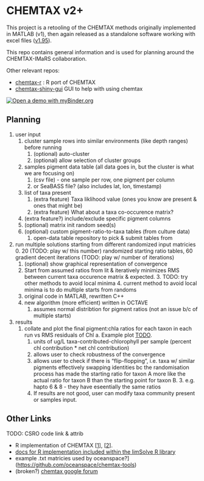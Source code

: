 # CHEMTAX v2+

This project is a retooling of the CHEMTAX methods originally implemented in MATLAB (v1), then again released as a standalone software working with excel files ([v1.95](https://data.aad.gov.au/metadata/records/CHEMTAX)).

This repo contains general information and is used for planning around the CHEMTAX-IMaRS collaboration.

Other relevant repos:
* [chemtax-r](https://github.com/USF-IMARS/rCHEMTAX) : R port of CHEMTAX
* [chemtax-shiny-gui](https://github.com/USF-IMARS/chemtax-shiny-gui) GUI to help with using chemtax

[![Open a demo with myBinder.org](https://mybinder.org/badge_logo.svg)](https://mybinder.org/v2/gh/USF-IMARS/chemtax/HEAD)

## Planning
1. user input
    1. cluster sample rows into similar environments (like depth ranges) before running 
        1. (optional) auto-cluster
        2. (optional) allow selection of cluster groups 
    2. samples pigment data table (all data goes in, but the cluster is what we are focusing on)
        1. (csv file) - one sample per row, one pigment per column 
        2. or SeaBASS file? (also includes lat, lon, timestamp)
    3. list of taxa present
        1. (extra feature) Taxa liklihood value (ones you know are present & ones that might be) 
        2. (extra feature) What about a taxa co-occurence matrix?
    4. (extra feature?) include/exclude specific pigment columns
    5. (optional) matrix init random seed(s)
    6. (optional) custom pigment-ratio-to-taxa tables (from culture data) 
        1. open-data table repository to pick & submit tables from
3. run multiple solutions starting from different randomized input matricies
    0. 20 (TODO: play w/ this number) randomized starting ratio tables, 60 gradient decent iterations (TODO: play w/ number of iterations) 
    1. (optional) show graphical representation of convergence
    2. Start from assumed ratios from lit & iteratively minimizes RMS between current taxa occurence matrix & expected.
        3. TODO: try other methods to avoid local minima 
        4. current method to avoid local minima is to do multiple starts from randoms
    3. original code in MATLAB, rewritten C++
    4. new algorithm (more efficient) written in OCTAVE
        1. assumes normal distribtion for pigment ratios (not an issue b/c of multiple starts) 
4. results
    1. collate and plot the final pigment:chla ratios for each taxon in each run vs RMS residuals of Chl a. Example plot [TODO](ln_here).
        1. units of ug/L taxa-contributed-chlorophyll per sample (percent chl contribution * net chl contribution) 
        1. allows user to check robustness of the convergence
        2. allows user to check if there is “flip-flopping”, i.e. taxa w/ similar pigments effectively swapping identities bc the randomisation process has made the starting ratio for taxon A more like the actual ratio for taxon B than the starting point for taxon B.
            3. e.g. hapto 6 & 8 - they have eseentially the same ratios
        4. If results are not good, user can modify taxa community present or samples input.

## Other Links

TODO: CSRO code link & attrib

* R implementation of CHEMTAX [[1](https://github.com/MarPolar/CHEMTAX)], [[2](https://github.com/silviageor/chemtax)].
* [docs for R implementation included within the limSolve R library](https://www.rdocumentation.org/packages/limSolve/versions/1.5.6/topics/Chemtax)
* example .txt matricies used by oceanspace?](https://github.com/oceanspace/chemtax-tools) 
* (broken?) [chemtax google forum](http://groups.google.com/forum/#!forum/chemtax_users)

